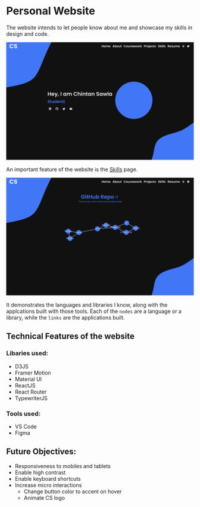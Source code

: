 # Personal Website

The website intends to let people know about me and showcase my skills in design and code.

![homepage of Chintan's website](homepage.png)

An important feature of the website is the [Skills](https://sawlachintan.github.io/personal-website/skills) page.

![skills page of Chintan's website](skills.png)

It demonstrates the languages and libraries I know, along with the applcations built with those tools. Each of the `nodes` are a language or a library, while the `links` are the applications built.

## Technical Features of the website

### Libaries used:

- D3JS
- Framer Motion
- Material UI
- ReactJS
- React Router
- TypewriterJS

### Tools used:

- VS Code
- Figma

## Future Objectives:

- Responsiveness to mobiles and tablets
- Enable high contrast
- Enable keyboard shortcuts
- Increase micro interactions
  - Change button color to accent on hover
  - Animate CS logo
